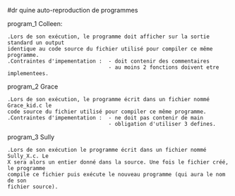#dr quine
	auto-reproduction de programmes

program_1 Colleen:

	.Lors de son exécution, le programme doit afficher sur la sortie standard un output
	identique au code source du fichier utilisé pour compiler ce même programme.
	.Contraintes d'impementation :	- doit contenir des commentaires
								 	- au moins 2 fonctions doivent etre implementees.


program_2 Grace
	
	.Lors de son exécution, le programme écrit dans un fichier nommé Grace_kid.c le
	code source du fichier utilisé pour compiler ce même programme.
	.Contraintes d'impementation :	- ne doit pas contenir de main
									- obligation d'utiliser 3 defines.

program_3 Sully

	.Lors de son exécution le programme écrit dans un fichier nommé Sully_X.c. Le
	X sera alors un entier donné dans la source. Une fois le fichier créé, le programme
	compile ce fichier puis exécute le nouveau programme (qui aura le nom de son
	fichier source).
